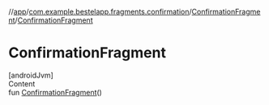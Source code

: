 //[app](../../index.md)/[com.example.bestelapp.fragments.confirmation](../index.md)/[ConfirmationFragment](index.md)/[ConfirmationFragment](-confirmation-fragment.md)



# ConfirmationFragment  
[androidJvm]  
Content  
fun [ConfirmationFragment](-confirmation-fragment.md)()  



